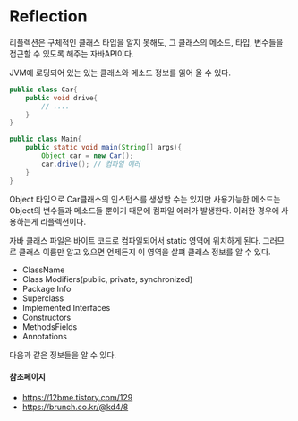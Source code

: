 # Reflection

리플렉션은 구체적인 클래스 타입을 알지 못해도, 그 클래스의 메소드, 타입, 변수들을 접근할 수 있도록 해주는 자바API이다.

JVM에 로딩되어 있는 있는 클래스와 메소드 정보를 읽어 올 수 있다.

```java
public class Car{
    public void drive{
        // ....
    }
}
```

```java
public class Main{
    public static void main(String[] args){
        Object car = new Car();
        car.drive(); // 컴파일 에러
    }
}
```

Object 타입으로 Car클래스의 인스턴스를 생성할 수는 있지만 사용가능한 메소드는 Object의 변수들과 메소드들 뿐이기 때문에 컴파일 에러가 발생한다. 이러한 경우에 사용하는게 리플렉션이다.

자바 클래스 파일은 바이트 코드로 컴파일되어서 static 영역에 위치하게 된다. 그러므로 클래스 이름만 알고 있으면 언제든지 이 영역을 살펴 클래스 정보를 알 수 있다.

- ClassName
- Class Modifiers(public, private, synchronized)
- Package Info
- Superclass
- Implemented Interfaces
- Constructors
- MethodsFields
- Annotations

다음과 같은 정보들을 알 수 있다.

#### 참조페이지

-  <https://12bme.tistory.com/129> 
- https://brunch.co.kr/@kd4/8